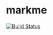 markme
========


[![Build Status](https://travis-ci.org/stephanlascar/markme.svg?branch=master)](https://travis-ci.org/stephanlascar/markme)
